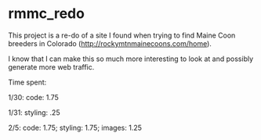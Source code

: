 # rmmc_redo

This project is a re-do of a site I found when trying to find Maine Coon breeders in Colorado (http://rockymtnmainecoons.com/home).

I know that I can make this so much more interesting to look at and possibly generate more web traffic.

Time spent:

1/30: code: 1.75

1/31: styling: .25

2/5: code: 1.75; styling: 1.75; images: 1.25
